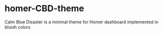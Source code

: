 # homer-CBD-theme
Calm Blue Disaster is a minimal theme for Homer dashboard implemented in bluish colors
